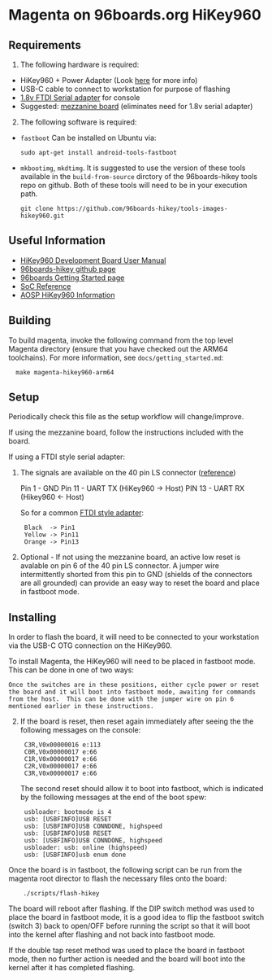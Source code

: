 #  Magenta on 96boards.org HiKey960

## Requirements

1. The following hardware is required:
  + HiKey960 + Power Adapter (Look [here](http://www.96boards.org/product/hikey960/) for more info)
  + USB-C cable to connect to workstation for purpose of flashing
  + [1.8v FTDI Serial adapter](https://www.digikey.com/products/en?keywords=768-1070-ND) for console
  + Suggested: [mezzanine board](https://www.seeedstudio.com/96Boards-UART-p-2525.html) (eliminates need for 1.8v serial adapter)

2. The following software is required:
 + `fastboot` Can be installed on Ubuntu via:

      `sudo apt-get install android-tools-fastboot`

 + `mkbootimg`, `mkdtimg`. It is suggested to use the version of these tools available in the `build-from-source` dirctory of the 96boards-hikey tools repo on github.  Both of these tools will need to be in your execution path.

      `git clone https://github.com/96boards-hikey/tools-images-hikey960.git`


## Useful Information
+ [HiKey960 Development Board User Manual](http://www.96boards.org/documentation/ConsumerEdition/HiKey960/HardwareDocs/HardwareUserManual.md/)
+ [96boards-hikey github page](https://github.com/96boards-hikey)
+ [96boards Getting Started page](http://www.96boards.org/documentation/ConsumerEdition/HiKey960/GettingStarted/README.md/)
+ [SoC Reference](https://github.com/96boards/documentation/raw/master/ConsumerEdition/HiKey960/HardwareDocs/HiKey960_SoC_Reference_Manual.pdf)
+ [AOSP HiKey960 Information](https://source.android.com/source/devices#hikey960)

## Building
To build magenta, invoke the following command from the top level Magenta
directory (ensure that you have checked out the ARM64 toolchains). For more
information, see `docs/getting_started.md`:

      make magenta-hikey960-arm64

## Setup
Periodically check this file as the setup workflow will change/improve.

If using the mezzanine board, follow the instructions included with the board.

If using a FTDI style serial adapter:

1. The signals are available on the 40 pin LS connector ([reference](https://raw.githubusercontent.com/96boards/documentation/master/ConsumerEdition/HiKey960/AdditionalDocs/Images/Images_HWUserManual/HiKey960_Numbered_Front2.png))

      Pin 1  - GND
        Pin 11 - UART TX (HiKey960 -> Host)
        PIN 13 - UART RX (Hikey960 <- Host)

    So for a common [FTDI style adapter](https://www.digikey.com/products/en?keywords=768-1070-ND):

        Black  -> Pin1
        Yellow -> Pin11
        Orange -> Pin13

2. Optional - If not using the mezzanine board, an active low reset is avalable on pin 6 of the 40 pin LS connector.  A jumper wire intermittently shorted from this pin to GND (shields of the connectors are all grounded) can provide an easy way to reset the board and place in fastboot mode.



## Installing

In order to flash the board, it will need to be connected to your workstation via the USB-C OTG connection on the HiKey960.

To install Magenta, the HiKey960 will need to be placed in fastboot mode.  This can be done in one of two ways:

 
    Once the switches are in these positions, either cycle power or reset the board and it will boot into fastboot mode, awaiting for commands from the host.  This can be done with the jumper wire on pin 6 mentioned earlier in these instructions.

2. If the board is reset, then reset again immediately after seeing the the following messages on the console:

        C3R,V0x00000016 e:113
        C0R,V0x00000017 e:66
        C1R,V0x00000017 e:66
        C2R,V0x00000017 e:66
        C3R,V0x00000017 e:66

    The second reset should allow it to boot into fastboot, which is indicated by the following messages at the end of the boot spew:

        usbloader: bootmode is 4
        usb: [USBFINFO]USB RESET
        usb: [USBFINFO]USB CONNDONE, highspeed
        usb: [USBFINFO]USB RESET
        usb: [USBFINFO]USB CONNDONE, highspeed
        usbloader: usb: online (highspeed)
        usb: [USBFINFO]usb enum done

Once the board is in fastboot, the following script can be run from the magenta root director to flash the necessary files onto the board:

        ./scripts/flash-hikey

The board will reboot after flashing.  If the DIP switch method was used to place the board in fastboot mode, it is a good idea to flip the fastboot switch (switch 3) back to open/OFF before running the script so that it will boot into the kernel after flashing and not back into fastboot mode.

If the double tap reset method was used to place the board in fastboot mode, then no further action is needed and the board will boot into the kernel after it has completed flashing.
